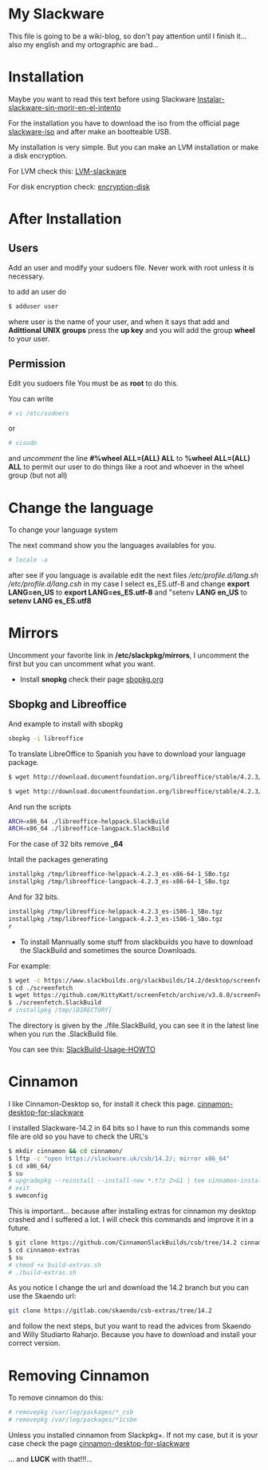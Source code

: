 # My Slackware

This file is going to be a wiki-blog, so don't pay attention until 
I finish it... also my english and my ortographic are bad...

# Installation

Maybe you want to read this text before using Slackware [Instalar-slackware-sin-morir-en-el-intento](https://www.ochobitshacenunbyte.com/2015/11/18/instalar-slackware-sin-morir-intento/
)

For the installation you have to download the iso from the official page
[slackware-iso](https://mirrors.slackware.com/slackware/slackware-iso/
)
and after make an bootteable USB.

My installation is very simple. But you can make an LVM installation or make
a disk encryption.

For LVM check this: [LVM-slackware](http://www.slackware.com/~alien/archive/13.1/README_LVM.TXT)

For disk encryption check: [encryption-disk](https://blog.darknedgy.net/technology/2014/07/27/1/)

# After Installation

## Users 

Add an user and modify your sudoers file. Never work with root unless it is necessary.

to add an user do
```bash
$ adduser user
```

where user is the name of your user, and when it says that add and
**Adittional UNIX groups** press the **up key** and you will add
the group **wheel** to your user.

## Permission

Edit you sudoers file
You must be as **root** to do this.

You can write 
```bash
# vi /etc/sudoers
```

or
```bash
# visudo
```

and *uncomment* the line **#%wheel ALL=(ALL) ALL** to 
**%wheel ALL=(ALL) ALL** to permit our user
to do things like a root and whoever in the wheel group (but not all)

# Change the language

To change your language system 

The next command show you the languages availables for you.
```bash
# locale -a
```

after see if you language is available edit the next files
*/etc/profile.d/lang.sh* 
*/etc/profile.d/lang.csh*
in my case I select es\_ES.utf-8
and change **export LANG=en_US** to **export LANG=es_ES.utf-8**
and "setenv **LANG en_US** to **setenv LANG es_ES.utf8** 

# Mirrors

Uncomment your favorite link in **/etc/slackpkg/mirrors**, 
I uncomment the first but you can 
uncomment what you want.



- Install **snopkg** check their page [sbopkg.org](https://sbopkg.org/downloads.php)

## Sbopkg and Libreoffice

And example to install with sbopkg

```bash
sbopkg -i libreoffice
```

To translate LibreOffice to Spanish you have to download your 
language package.

```bash
$ wget http://download.documentfoundation.org/libreoffice/stable/4.2.3/rpm/x86_64/LibreOffice_4.2.3_Linux_x86-64_rpm_helppack_es.tar.gz

$ wget http://download.documentfoundation.org/libreoffice/stable/4.2.3/rpm/x86_64/LibreOffice_4.2.3_Linux_x86-64_rpm_langpack_es.tar.gz
```

And run the scripts

```bash
ARCH=x86_64 ./libreoffice-helppack.SlackBuild
ARCH=x86_64 ./libreoffice-langpack.SlackBuild
```

For the case of 32 bits remove **_64**

Intall the packages generating

```bash
installpkg /tmp/libreoffice-helppack-4.2.3_es-x86-64-1_SBo.tgz
installpkg /tmp/libreoffice-langpack-4.2.3_es-x86-64-1_SBo.tgz
```

And for 32 bits.

```bash
installpkg /tmp/libreoffice-helppack-4.2.3_es-i586-1_SBo.tgz
installpkg /tmp/libreoffice-langpack-4.2.3_es-i586-1_SBo.tgz
r
```

- To install Mannually some stuff from slackbuilds you have to download the 
SlackBuild and sometimes the source Downloads.

For example:

```bash
$ wget -c https://www.slackbuilds.org/slackbuilds/14.2/desktop/screenfetch.tar.gz -O screenfetch
$ cd ./screenfetch
$ wget https://github.com/KittyKatt/screenFetch/archive/v3.8.0/screenFetch-3.8.0.tar.gz
$ ./screenfetch.SlackBuild
# installpkg /tmp/[DIRECTORY]
```

The directory is given by the ./file.SlackBuild, you can see it in the latest line
when you run the .SlackBuild file.

You can see this: [SlackBuild-Usage-HOWTO](https://slackbuilds.org/howto/)

# Cinnamon

I like Cinnamon-Desktop so, for install it check this page.
[cinnamon-desktop-for-slackware](https://edpsblog.wordpress.com/2017/11/04/how-to-cinnamon-no-slackware/)

I installed Slackware-14.2 in 64 bits so I have to run this commands
some file are old so you have to check the URL's 

```bash
$ mkdir cinnamon && cd cinnamon/
$ lftp -c "open https://slackware.uk/csb/14.2/; mirror x86_64"
$ cd x86_64/
$ su
# upgradepkg --reinstall --install-new *.t?z 2>&1 | tee cinnamon-install.log
# exit
$ xwmconfig
``` 

This is important... because after installing extras for cinnamon my 
desktop crashed and I suffered a lot.
I will check this commands and improve it in a future.

```bash
$ git clone https://github.com/CinnamonSlackBuilds/csb/tree/14.2 cinnamon-extras
$ cd cinnamon-extras
$ su
# chmod +x build-extras.sh
# ./build-extras.sh
```

As you notice I change the url and download the 14.2 branch
but you can use the Skaendo url:

```bash
git clone https://gitlab.com/skaendo/csb-extras/tree/14.2 
```

and follow the next steps, but you want to read the advices from Skaendo
and Willy Studiarto Raharjo. Because you have to download and install your
correct version.

# Removing Cinnamon

To remove cinnamon do this:

```bash
# removepkg /var/log/packages/*_csb
# removepkg /var/log/packages/*1csbe
``` 

Unless you installed cinnamon from Slackpkg+. If not my case, but it is your case check the page 
[cinnamon-desktop-for-slackware](https://edpsblog.wordpress.com/2017/11/04/how-to-cinnamon-no-slackware/)

... and **LUCK** with that!!!...

